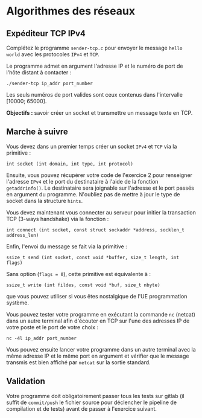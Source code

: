 # Algorithmes des réseaux

## Expéditeur TCP IPv4

Complétez le programme `sender-tcp.c` pour envoyer le message `hello world` avec les protocoles `IPv4` et `TCP`.

Le programme admet en argument l'adresse IP et le numéro de port de l'hôte distant à contacter :

    ./sender-tcp ip_addr port_number

Les seuls numéros de port valides sont ceux contenus dans l'intervalle [10000; 65000].

**Objectifs :** savoir créer un socket et transmettre un message texte en TCP.

## Marche à suivre

Vous devez dans un premier temps créer un socket `IPv4` et `TCP` via la primitive :

    int socket (int domain, int type, int protocol)

Ensuite, vous pouvez récupérer votre code de l'exercice 2 pour renseigner l'adresse `IPv4` et le port du destinataire à l'aide de la fonction `getaddrinfo()`. Le destinataire sera joignable sur l'adresse et le port passés en argument du programme. N'oubliez pas de mettre à jour le type de socket dans la structure `hints`.

Vous devez maintenant vous connecter au serveur pour initier la transaction TCP (3-ways handshake) via la fonction :

    int connect (int socket, const struct sockaddr *address, socklen_t address_len)
    
Enfin, l'envoi du message se fait via la primitive :

    ssize_t send (int socket, const void *buffer, size_t length, int flags)

Sans option (`flags = 0`), cette primitive est équivalente à :

    ssize_t write (int fildes, const void *buf, size_t nbyte)

que vous pouvez utiliser si vous êtes nostalgique de l'UE programmation système.

Vous pouvez tester votre programme en exécutant la commande `nc` (netcat) dans un autre terminal afin d'écouter en TCP sur l'une des adresses IP de votre poste et le port de votre choix :

    nc -4l ip_addr port_number

Vous pouvez ensuite lancer votre programme dans un autre terminal avec la même adresse IP et le même port en argument et vérifier que le message transmis est bien affiché par `netcat` sur la sortie standard.

## Validation

Votre programme doit obligatoirement passer tous les tests sur gitlab (il suffit de `commit/push` le fichier source pour déclencher le pipeline de compilation et de tests) avant de passer à l'exercice suivant.
